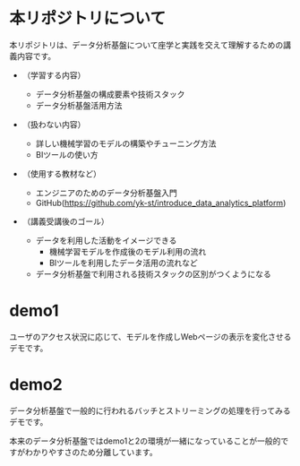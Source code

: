 # 本リポジトリについて

本リポジトリは、データ分析基盤について座学と実践を交えて理解するための講義内容です。

- （学習する内容）
  - データ分析基盤の構成要素や技術スタック
  - データ分析基盤活用方法

- （扱わない内容）
  - 詳しい機械学習のモデルの構築やチューニング方法
  - BIツールの使い方

- （使用する教材など）
  - エンジニアのためのデータ分析基盤入門
  - GitHub(https://github.com/yk-st/introduce_data_analytics_platform)

- （講義受講後のゴール）
  - データを利用した活動をイメージできる
    - 機械学習モデルを作成後のモデル利用の流れ
    - BIツールを利用したデータ活用の流れなど
  - データ分析基盤で利用される技術スタックの区別がつくようになる

# demo1
ユーザのアクセス状況に応じて、モデルを作成しWebページの表示を変化させるデモです。

# demo2
データ分析基盤で一般的に行われるバッチとストリーミングの処理を行ってみるデモです。

本来のデータ分析基盤ではdemo1と2の環境が一緒になっていることが一般的ですがわかりやすさのため分離しています。